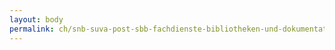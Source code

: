 ```yaml
---
layout: body
permalink: ch/snb-suva-post-sbb-fachdienste-bibliotheken-und-dokumentationsstellen-bundesamt-fuer-wohnungswesen/
---
```


